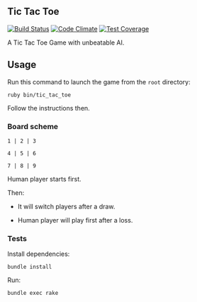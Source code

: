 ## Tic Tac Toe
[![Build Status](https://travis-ci.org/foliea/tic_tac_toe.svg)](https://travis-ci.org/foliea/tic_tac_toe)
[![Code Climate](https://codeclimate.com/github/foliea/tic_tac_toe.png)](https://codeclimate.com/github/foliea/tic_tac_toe)
[![Test Coverage](https://codeclimate.com/github/foliea/tic_tac_toe/badges/coverage.svg)](https://codeclimate.com/github/foliea/tic_tac_toe)

A Tic Tac Toe Game with unbeatable AI.

## Usage
Run this command to launch the game from the `root` directory:

    ruby bin/tic_tac_toe

Follow the instructions then.

### Board scheme

    1 | 2 | 3

    4 | 5 | 6

    7 | 8 | 9

Human player starts first.

Then:

* It will switch players after a draw.

* Human player will play first after a loss.

### Tests
Install dependencies:

    bundle install

Run:

    bundle exec rake
